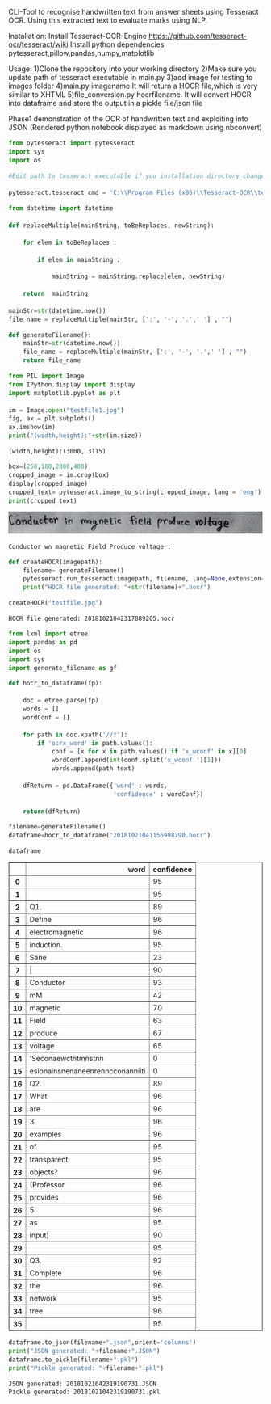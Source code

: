 CLI-Tool to recognise handwritten text from answer sheets using Tesseract OCR.
Using this extracted text to evaluate marks using NLP.

Installation:
Install Tesseract-OCR-Engine https://github.com/tesseract-ocr/tesseract/wiki
Install python dependencies pytesseract,pillow,pandas,numpy,matplotlib

Usage:
1)Clone the repository into your working directory
2)Make sure you update path of tesseract executable in main.py
3)add image for testing to images folder
4)main.py imagename
It will return a HOCR file,which is very similar to XHTML
5)file_conversion.py hocrfilename.
It will convert HOCR into dataframe and store the output in a pickle file/json file



Phase1 demonstration of the OCR of handwritten text and exploiting into JSON
(Rendered python notebook displayed as markdown using nbconvert)

```python
from pytesseract import pytesseract
import sys
import os
```


```python
#Edit path to tesseract executable if you installation directory changed

pytesseract.tesseract_cmd = 'C:\\Program Files (x86)\\Tesseract-OCR\\tesseract'
```


```python
from datetime import datetime

def replaceMultiple(mainString, toBeReplaces, newString):
   
    for elem in toBeReplaces :
        
        if elem in mainString :
            
            mainString = mainString.replace(elem, newString)
    
    return  mainString

mainStr=str(datetime.now())
file_name = replaceMultiple(mainStr, [':', '-', '.',' '] , "")
```


```python
def generateFilename():
	mainStr=str(datetime.now())
	file_name = replaceMultiple(mainStr, [':', '-', '.',' '] , "")
	return file_name
```


```python
from PIL import Image
from IPython.display import display
import matplotlib.pyplot as plt

im = Image.open("testfile1.jpg")
fig, ax = plt.subplots()
ax.imshow(im)
print("(width,height):"+str(im.size))
```

    (width,height):(3000, 3115)
    


```python
box=(250,180,2800,400)
cropped_image = im.crop(box)
display(cropped_image)
cropped_text= pytesseract.image_to_string(cropped_image, lang = 'eng')
print(cropped_text)
```


![png](demonstration_files/demonstration_5_0.png)


    Conductor wn magnetic Field Produce voltage :
    


```python
def createHOCR(imagepath):
	filename= generateFilename()
	pytesseract.run_tesseract(imagepath, filename, lang=None,extension='html', config="hocr")
	print("HOCR file generated: "+str(filename)+".hocr")
```


```python
createHOCR("testfile.jpg")
```

    HOCR file generated: 20181021042317089205.hocr
    


```python
from lxml import etree
import pandas as pd
import os
import sys
import generate_filename as gf
```


```python
def hocr_to_dataframe(fp):

    doc = etree.parse(fp)
    words = []
    wordConf = []

    for path in doc.xpath('//*'):
        if 'ocrx_word' in path.values():
            conf = [x for x in path.values() if 'x_wconf' in x][0]
            wordConf.append(int(conf.split('x_wconf ')[1]))
            words.append(path.text)

    dfReturn = pd.DataFrame({'word' : words,
                             'confidence' : wordConf})

    return(dfReturn)
```


```python
filename=generateFilename()
dataframe=hocr_to_dataframe("20181021041156998790.hocr")
```


```python
dataframe
```




<div>
<style scoped>
    .dataframe tbody tr th:only-of-type {
        vertical-align: middle;
    }

    .dataframe tbody tr th {
        vertical-align: top;
    }

    .dataframe thead th {
        text-align: right;
    }
</style>
<table border="1" class="dataframe">
  <thead>
    <tr style="text-align: right;">
      <th></th>
      <th>word</th>
      <th>confidence</th>
    </tr>
  </thead>
  <tbody>
    <tr>
      <th>0</th>
      <td></td>
      <td>95</td>
    </tr>
    <tr>
      <th>1</th>
      <td></td>
      <td>95</td>
    </tr>
    <tr>
      <th>2</th>
      <td>Q1.</td>
      <td>89</td>
    </tr>
    <tr>
      <th>3</th>
      <td>Define</td>
      <td>96</td>
    </tr>
    <tr>
      <th>4</th>
      <td>electromagnetic</td>
      <td>96</td>
    </tr>
    <tr>
      <th>5</th>
      <td>induction.</td>
      <td>95</td>
    </tr>
    <tr>
      <th>6</th>
      <td>Sane</td>
      <td>23</td>
    </tr>
    <tr>
      <th>7</th>
      <td>|</td>
      <td>90</td>
    </tr>
    <tr>
      <th>8</th>
      <td>Conductor</td>
      <td>93</td>
    </tr>
    <tr>
      <th>9</th>
      <td>mM</td>
      <td>42</td>
    </tr>
    <tr>
      <th>10</th>
      <td>magnetic</td>
      <td>70</td>
    </tr>
    <tr>
      <th>11</th>
      <td>Field</td>
      <td>63</td>
    </tr>
    <tr>
      <th>12</th>
      <td>produce</td>
      <td>67</td>
    </tr>
    <tr>
      <th>13</th>
      <td>voltage</td>
      <td>65</td>
    </tr>
    <tr>
      <th>14</th>
      <td>‘Seconaewctntmnstnn</td>
      <td>0</td>
    </tr>
    <tr>
      <th>15</th>
      <td>esionainsnenaneenrenncconanniiti</td>
      <td>0</td>
    </tr>
    <tr>
      <th>16</th>
      <td>Q2.</td>
      <td>89</td>
    </tr>
    <tr>
      <th>17</th>
      <td>What</td>
      <td>96</td>
    </tr>
    <tr>
      <th>18</th>
      <td>are</td>
      <td>96</td>
    </tr>
    <tr>
      <th>19</th>
      <td>3</td>
      <td>96</td>
    </tr>
    <tr>
      <th>20</th>
      <td>examples</td>
      <td>96</td>
    </tr>
    <tr>
      <th>21</th>
      <td>of</td>
      <td>95</td>
    </tr>
    <tr>
      <th>22</th>
      <td>transparent</td>
      <td>95</td>
    </tr>
    <tr>
      <th>23</th>
      <td>objects?</td>
      <td>96</td>
    </tr>
    <tr>
      <th>24</th>
      <td>(Professor</td>
      <td>96</td>
    </tr>
    <tr>
      <th>25</th>
      <td>provides</td>
      <td>96</td>
    </tr>
    <tr>
      <th>26</th>
      <td>5</td>
      <td>96</td>
    </tr>
    <tr>
      <th>27</th>
      <td>as</td>
      <td>95</td>
    </tr>
    <tr>
      <th>28</th>
      <td>input)</td>
      <td>90</td>
    </tr>
    <tr>
      <th>29</th>
      <td></td>
      <td>95</td>
    </tr>
    <tr>
      <th>30</th>
      <td>Q3.</td>
      <td>92</td>
    </tr>
    <tr>
      <th>31</th>
      <td>Complete</td>
      <td>96</td>
    </tr>
    <tr>
      <th>32</th>
      <td>the</td>
      <td>96</td>
    </tr>
    <tr>
      <th>33</th>
      <td>network</td>
      <td>95</td>
    </tr>
    <tr>
      <th>34</th>
      <td>tree.</td>
      <td>96</td>
    </tr>
    <tr>
      <th>35</th>
      <td></td>
      <td>95</td>
    </tr>
  </tbody>
</table>
</div>




```python
dataframe.to_json(filename+".json",orient='columns')
print("JSON generated: "+filename+".JSON")
dataframe.to_pickle(filename+".pkl")
print("Pickle generated: "+filename+".pkl")
```

    JSON generated: 20181021042319190731.JSON
    Pickle generated: 20181021042319190731.pkl
    

